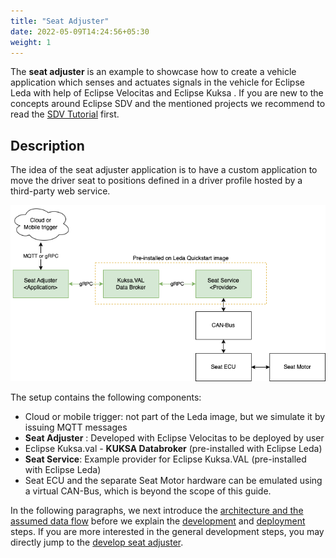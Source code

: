 ```yaml
---
title: "Seat Adjuster"
date: 2022-05-09T14:24:56+05:30
weight: 1
---
```


The **seat adjuster** is an example to showcase how to create a vehicle application which senses and actuates signals in the vehicle
for Eclipse Leda with help of Eclipse Velocitas and Eclipse Kuksa
.
If you are new to the concepts around Eclipse SDV and the mentioned projects
we recommend to read the [SDV Tutorial](../../tutorial) first.

## Description

The idea of the seat adjuster application is to have a custom application to move the driver seat to positions defined
in a driver profile hosted by a third-party web service.

![Leda Seat Adjuster Use Case](./seatadjuster.png)

The setup contains the following components:

- Cloud or mobile trigger: not part of the Leda image, but we simulate it by issuing MQTT messages
- **Seat Adjuster** : Developed with Eclipse Velocitas to be deployed by user
- Eclipse Kuksa.val - **KUKSA Databroker** (pre-installed with Eclipse Leda)
- **Seat Service**: Example provider for Eclipse Kuksa.VAL (pre-installed with Eclipse Leda)
- Seat ECU and the separate Seat Motor hardware can be emulated using a virtual CAN-Bus, which is beyond the scope of this guide.

In the following paragraphs, we next introduce the [architecture and the assumed data flow](architecture-seat-adjuster)
before we explain the [development](develop-seat-adjuster) and [deployment](deploy-seat-adjuster) steps.
If you are more interested in the general development steps, you may directly jump to the [develop seat adjuster](develop-seat-adjuster).
